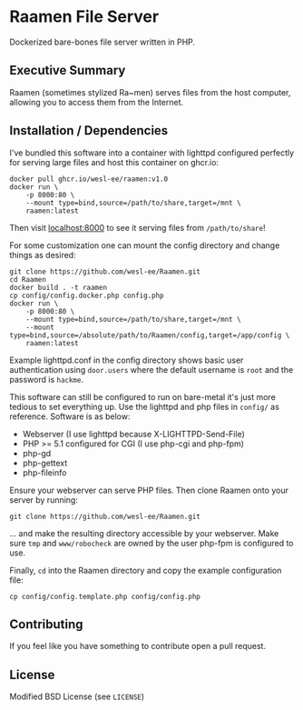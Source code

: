 Raamen File Server
==================

Dockerized bare-bones file server written in PHP.

Executive Summary
-----------------

Raamen (sometimes stylized Ra~men) serves files from the host computer,
allowing you to access them from the Internet.

Installation / Dependencies
---------------------------

I've bundled this software into a container with lighttpd configured perfectly
for serving large files and host this container on ghcr.io:

```
docker pull ghcr.io/wesl-ee/raamen:v1.0
docker run \
	-p 8000:80 \
	--mount type=bind,source=/path/to/share,target=/mnt \
	raamen:latest
```

Then visit [localhost:8000](http://localhost:8000) to see it serving files from
`/path/to/share`!

For some customization one can mount the config directory and change things as
desired:

```
git clone https://github.com/wesl-ee/Raamen.git
cd Raamen
docker build . -t raamen
cp config/config.docker.php config.php
docker run \
	-p 8000:80 \
	--mount type=bind,source=/path/to/share,target=/mnt \
	--mount type=bind,source=/absolute/path/to/Raamen/config,target=/app/config \
	raamen:latest
```

Example lighttpd.conf in the config directory shows basic user authentication
using `door.users` where the default username is `root` and the password is
`hackme`.

This software can still be configured to run on bare-metal it's just more
tedious to set everything up. Use the lighttpd and php files in `config/` as
reference. Software is as below:

* Webserver (I use lighttpd because X-LIGHTTPD-Send-File)
* PHP >= 5.1 configured for CGI (I use php-cgi and php-fpm)
* php-gd
* php-gettext
* php-fileinfo

Ensure your webserver can serve PHP files. Then clone Raamen onto your
server by running:

```
git clone https://github.com/wesl-ee/Raamen.git
```

... and make the resulting directory accessible by your webserver. Make sure
`tmp` and `www/robocheck` are owned by the user php-fpm is configured to use.

Finally, `cd` into the Raamen directory and copy the example configuration
file:

```
cp config/config.template.php config/config.php
```

Contributing
------------

If you feel like you have something to contribute open a pull request.

License
-------

Modified BSD License (see `LICENSE`)
